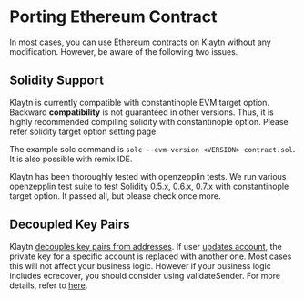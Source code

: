 # Porting Ethereum Contract <a id="porting-ethereum-contract"></a>

In most cases, you can use Ethereum contracts on Klaytn without any modification.
However, be aware of the following two issues. 

## Solidity Support <a id="solidity-support"></a>

Klaytn is currently compatible with constantinople EVM target option. 
Backward **compatibility** is not guaranteed in other versions. 
Thus, it is highly recommended compiling solidity with constantinople option. 
Please refer solidity target option setting page.

The example solc command is `solc --evm-version <VERSION> contract.sol`. 
It is also possible with remix IDE.

Klaytn has been thoroughly tested with openzepplin tests. 
We run various openzepplin test suite to test Solidity 0.5.x, 0.6.x, 0.7.x with constantinople target option. 
It passed all, but please check once more.

## Decoupled Key Pairs <a id="decoupled-key-pairs"></a>

Klaytn [decouples key pairs from addresses](../klaytn/design/accounts.md#decoupling-key-pairs-from-addresses). If user [updates account](../klaytn/design/transactions/basic.md#txtypeaccountupdate), the private key for a specific account is replaced with another one. Most cases this will not affect your business logic. However if your business logic includes ecrecover, you should consider using validateSender. For more details, refer to [here](./precompiled-contracts.md).
